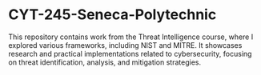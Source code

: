 # CYT-245-Seneca-Polytechnic
This repository contains work from the Threat Intelligence course, where I explored various frameworks, including NIST and MITRE. It showcases research and practical implementations related to cybersecurity, focusing on threat identification, analysis, and mitigation strategies.

